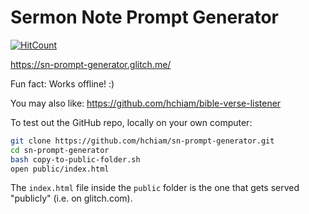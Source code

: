 # Sermon Note Prompt Generator

[![HitCount](http://hits.dwyl.com/hchiam/sn-prompt-generator.svg)](http://hits.dwyl.com/hchiam/sn-prompt-generator)

https://sn-prompt-generator.glitch.me/

Fun fact: Works offline! :)

You may also like: https://github.com/hchiam/bible-verse-listener

To test out the GitHub repo, locally on your own computer:

```bash
git clone https://github.com/hchiam/sn-prompt-generator.git
cd sn-prompt-generator
bash copy-to-public-folder.sh
open public/index.html
```

The `index.html` file inside the `public` folder is the one that gets served "publicly" (i.e. on glitch.com).
